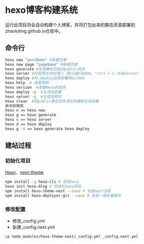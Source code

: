 # hexo博客构建系统
运行此项目将会自动构建个人博客，并将打包出来的静态资源部署到zhaoluting.github.io仓库中。  

## 命令行
``` bash
hexo new "postName" #新建文章
hexo new page "pageName" #新建页面
hexo generate #生成静态页面至public目录
hexo server #开启预览访问端口（默认端口4000，'ctrl + c'关闭server）
hexo deploy #将.deploy目录部署到GitHub
hexo help  # 查看帮助
hexo version  #查看Hexo的版本
hexo deploy -g  #生成加部署
hexo server -g  #生成加预览
hexo clean  #把public静态文件清空再重新生成部署
命令的简写
hexo n == hexo new
hexo g == hexo generate
hexo s == hexo server
hexo d == hexo deploy
hexo g -d == hexo generate hexo deploy
```


## 建站过程
### 初始化项目
[Hexo](https://hexo.io/zh-cn/docs/)、[next-theme](https://github.com/next-theme/hexo-theme-next)

```bash
npm install -g hexo-cli # 安装hexo
hexo init hexo-blog # 初始化hexo项目
npm install hexo-theme-next --save # 安装nexT主题
npm install hexo-deployer-git --save # 安装一键部署插件
```

### 修改配置
- 修改_config.yml
- 新建_config.next.yml
```bash
cp node_modules/hexo-theme-next/_config.yml _config.next.yml 
```


